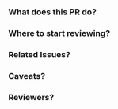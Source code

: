 
### What does this PR do?

### Where to start reviewing?

### Related Issues?

### Caveats?

### Reviewers?


